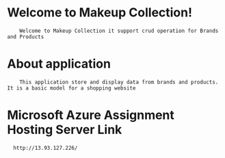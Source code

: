 # Welcome to Makeup Collection!

        Welcome to Makeup Collection it support crud operation for Brands and Products

# About application

        This application store and display data from brands and products. It is a basic model for a shopping website
        
# Microsoft Azure Assignment Hosting Server Link 

      http://13.93.127.226/
